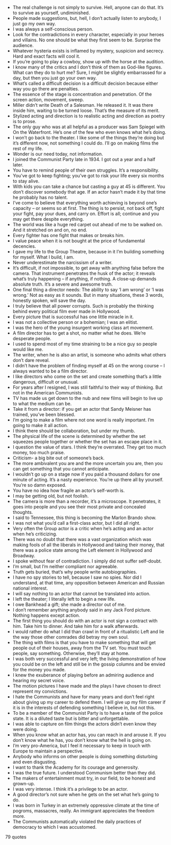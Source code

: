  - The real challenge is not simply to survive. Hell, anyone can do that. It’s to survive as yourself, undiminished.
 - People made suggestions, but, hell, I don’t actually listen to anybody, I just go my own way.
 - I was always a self-conscious person.
 - Look for the contradictions in every character, especially in your heroes and villains. No one should be what they first seem to be. Surprise the audience.
 - Whatever hysteria exists is inflamed by mystery, suspicion and secrecy. Hard and exact facts will cool it.
 - If you’re going to play a cowboy, show up with the horse at the audition.
 - I know many of the critics and I don’t think of them as God-like figures. What can they do to hurt me? Sure, I might be slightly embarrassed for a day, but then you just go your own way.
 - What’s called a difficult decision is a difficult decision because either way you go there are penalties.
 - The essence of the stage is concentration and penetration. Of the screen action, movement, sweep.
 - Miller didn’t write Death of a Salesman. He released it. It was there inside him, waiting to be turned loose. That’s the measure of its merit.
 - Stylized acting and direction is to realistic acting and direction as poetry is to prose.
 - The only guy who was at all helpful as a producer was Sam Spiegel with On the Waterfront. He’s one of the few who even knows what he’s doing.
 - I won’t go back to the theater. I like some of the things they’re doing but it’s different now, not something I could do. I’ll go on making films the rest of my life.
 - Wonder is our need today, not information.
 - I joined the Communist Party late in 1934. I got out a year and a half later.
 - You have to remind people of their own struggles. It’s a responsibility.
 - You’ve got to keep fighting; you’ve got to risk your life every six months to stay alive.
 - With kids you can take a chance but casting a guy at 45 is different. You don’t discover somebody that age. If an actor hasn’t made it by that time he probably has no talent.
 - I’ve come to believe that everything worth achieving is beyond one’s capacity – or seems so at first. The thing is to persist, not back off, fight your fight, pay your dues, and carry on. Effort is all; continue and you may get there despite everything.
 - The world was like a huge red carpet out ahead of me to be walked on. And it stretched on and on, no end.
 - Every fighter has one fight that makes or breaks him.
 - I value peace when it is not bought at the price of fundamental decencies.
 - I gave my life to the Group Theatre, because in it I’m building something for myself. What I build, I am.
 - Never underestimate the narcissism of a writer.
 - It’s difficult, if not impossible, to get away with anything false before the camera. That instrument penetrates the husk of the actor; it reveals what’s truly happening – if anything, if nothing. A close-up demands absolute truth. It’s a severe and awesome truth.
 - One final thing a director needs: The ability to say ‘I am wrong’ or ‘I was wrong.’ Not as easy as it sounds. But in many situations, these 3 words, honestly spoken, will save the day.
 - I truly believe that all power corrupts. Such is probably the thinking behind every political film ever made in Hollywood.
 - Every picture that is successful has one little miracle in it.
 - I was not a collective person or a bohemian; I was an elitist.
 - I was the hero of the young insurgent working class art movement.
 - A film director has to get a shot, no matter what he does. We’re desperate people.
 - I used to spend most of my time straining to be a nice guy so people would like me.
 - The writer, when he is also an artist, is someone who admits what others don’t dare reveal.
 - I didn’t have the problem of finding myself at 45 on the wrong course – I always wanted to be a film director.
 - I like directors who come on the set and create something that’s a little dangerous, difficult or unusual.
 - For years after I resigned, I was still faithful to their way of thinking. But not in the American Communists.
 - TV has made us get down to the nub and new films will begin to live up to what the medium can be.
 - Take it from a director: if you get an actor that Sandy Meisner has trained, you’ve been blessed.
 - I’m going to make a film where not one word is really important. I’m going to make it all action.
 - I think there should be collaboration, but under my thumb.
 - The physical life of the scene is determined by whether the set squeezes people together or whether the set has an escape place in it.
 - I question the value of stars. I think they’re overrated. They get too much money, too much praise.
 - Criticism- a big bite out of someone’s back.
 - The more ambivalent you are and the more uncertain you are, then you can get something that you cannot anticipate.
 - I wouldn’t go up on a stage now if you paid a thousand dollars for one minute of acting. It’s a nasty experience. You’re up there all by yourself. You’re so damn exposed.
 - You have no idea how fragile an actor’s self-worth is.
 - I may be getting old, but not foolish.
 - The camera is more than a recorder, it’s a microscope. It penetrates, it goes into people and you see their most private and concealed thoughts.
 - I said to Tennessee, this thing is becoming the Marlon Brando show.
 - I was not what you’d call a first-class actor, but I did all right.
 - Very often the Group actor is a critic when he’s acting and an actor when he’s criticizing.
 - There was no doubt that there was a vast organization which was making fools of all the liberals in Hollywood and taking their money, that there was a police state among the Left element in Hollywood and Broadway.
 - I spoke without fear of contradiction. I simply did not suffer self-doubt.
 - I’m small, but I’m neither compliant nor agreeable.
 - Truth gets buried, that’s why people write autobiographies.
 - I have no spy stories to tell, because I saw no spies. Nor did I understand, at that time, any opposition between American and Russian national interest.
 - I will say nothing to an actor that cannot be translated into action.
 - I left the theater; I literally left to begin a new life.
 - I owe Bankhead a gift; she made a director out of me.
 - I don’t remember anything anybody said in any Jack Ford picture. Nothing happens except action.
 - The first thing you should do with an actor is not sign a contract with him. Take him to dinner. And take him for a walk afterwards.
 - I would rather do what I did than crawl in front of a ritualistic Left and lie the way those other comrades did betray my own soul.
 - The thing with films is that you have to make something that will get people out of their houses, away from the TV set. You must touch people, say something. Otherwise, they’ll stay at home.
 - I was both very successful and very left; the living demonstration of how you could be on the left and still be in the gossip columns and be envied for the money you made.
 - I knew the exuberance of playing before an admiring audience and hearing my secret voice.
 - The motion pictures I have made and the plays I have chosen to direct represent my convictions.
 - I hate the Communists and have for many years and don’t feel right about giving up my career to defend them. I will give up my film career if it is in the interests of defending something I believe in, but not this.
 - To be a member of the Communist Party is to have a taste of the police state. It is a diluted taste but is bitter and unforgettable.
 - I was able to capture on film things the actors didn’t even know they were doing.
 - When you know what an actor has, you can reach in and arouse it. If you don’t know what he has, you don’t know what the hell is going on.
 - I’m very pro-America, but I feel it necessary to keep in touch with Europe to maintain a perspective.
 - Anybody who informs on other people is doing something disturbing and even disgusting.
 - I want to thank the Academy for its courage and generosity.
 - I was the true future. I understood Communism better than they did.
 - The makers of entertainment must try, in our field, to be honest and grown-up.
 - I was very intense. I think it’s a privilege to be an actor.
 - A good director’s not sure when he gets on the set what he’s going to do.
 - I was born in Turkey in an extremely oppressive climate at the time of pogroms, massacres, really. An immigrant appreciates the freedom more.
 - The Communists automatically violated the daily practices of democracy to which I was accustomed.

79 quotes